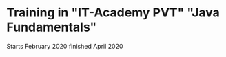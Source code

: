 # Training in **"IT-Academy PVT"** "Java Fundamentals" </r>
Starts February 2020
finished April 2020
